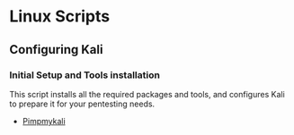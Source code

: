 # Linux Scripts
## Configuring Kali
### Initial Setup and Tools installation
This script installs all the required packages and tools, and configures Kali to prepare it for your pentesting needs.
- [Pimpmykali](https://github.com/AnderSec/Linux-scripts/blob/main/pimpmykali.sh)
